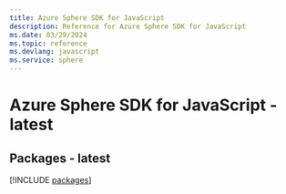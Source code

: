 ```yaml
---
title: Azure Sphere SDK for JavaScript
description: Reference for Azure Sphere SDK for JavaScript
ms.date: 03/29/2024
ms.topic: reference
ms.devlang: javascript
ms.service: sphere
---
```

# Azure Sphere SDK for JavaScript - latest
## Packages - latest
[!INCLUDE [packages](sphere-index.md)]
